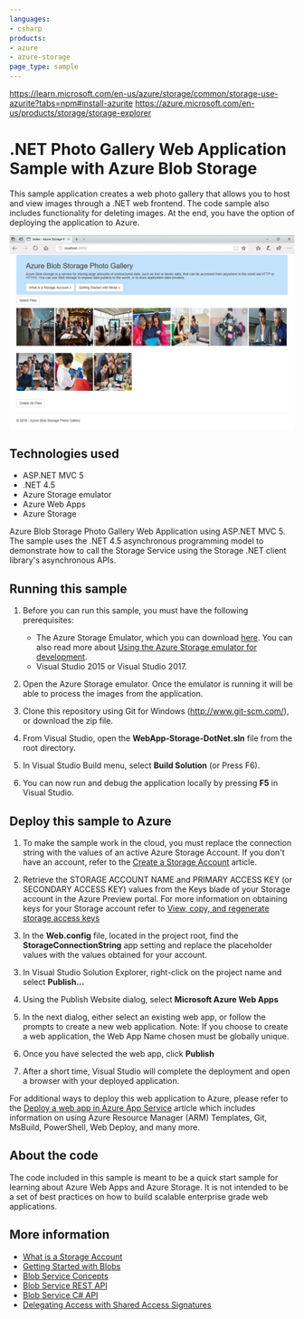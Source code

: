 ```yaml
---
languages:
- csharp
products:
- azure
- azure-storage
page_type: sample
---
```


https://learn.microsoft.com/en-us/azure/storage/common/storage-use-azurite?tabs=npm#install-azurite
https://azure.microsoft.com/en-us/products/storage/storage-explorer

# .NET Photo Gallery Web Application Sample with Azure Blob Storage

This sample application creates a web photo gallery that allows you to host and view images through a .NET web frontend. The code sample also includes functionality for deleting images. At the end, you have the option of deploying the application to Azure.

![Azure Blob Storage Photo Gallery Web Application Sample .NET](./images/photo-gallery.png)

## Technologies used
- ASP.NET MVC 5
- .NET 4.5
- Azure Storage emulator
- Azure Web Apps
- Azure Storage

Azure Blob Storage Photo Gallery Web Application using ASP.NET MVC 5. The sample uses the .NET 4.5 asynchronous programming model to demonstrate how to call the Storage Service using the Storage .NET client library's asynchronous APIs.

## Running this sample
1. Before you can run this sample, you must have the following prerequisites:
	- The Azure Storage Emulator, which you can download [here](https://go.microsoft.com/fwlink/?linkid=717179&clcid=0x409). You can also read more about [Using the Azure Storage emulator for development](https://docs.microsoft.com/en-us/azure/storage/common/storage-use-emulator).
	- Visual Studio 2015 or Visual Studio 2017.

2. Open the Azure Storage emulator. Once the emulator is running it will be able to process the images from the application.

3. Clone this repository using Git for Windows (http://www.git-scm.com/), or download the zip file.

4. From Visual Studio, open the **WebApp-Storage-DotNet.sln** file from the root directory.

5. In Visual Studio Build menu, select **Build Solution** (or Press F6).

6. You can now run and debug the application locally by pressing **F5** in Visual Studio.

## Deploy this sample to Azure

1. To make the sample work in the cloud, you must replace the connection string with the values of an active Azure Storage Account. If you don't have an account, refer to the [Create a Storage Account](https://azure.microsoft.com/en-us/documentation/articles/storage-create-storage-account/) article.

2. Retrieve the STORAGE ACCOUNT NAME and PRIMARY ACCESS KEY (or SECONDARY ACCESS KEY) values from the Keys blade of your Storage account in the Azure Preview portal. For more information on obtaining keys for your Storage account refer to [View, copy, and regenerate storage access keys](https://azure.microsoft.com/en-us/documentation/articles/storage-create-storage-account/#view-copy-and-regenerate-storage-access-keys)

2. In the **Web.config** file, located in the project root, find the **StorageConnectionString** app setting and replace the placeholder values with the values obtained for your account.

  <add key="StorageConnectionString" value="DefaultEndpointsProtocol=https;AccountName=[Enter Your Storage AccountName];AccountKey=[Enter Your Storage AccountKey]" />

3. In Visual Studio Solution Explorer, right-click on the project name and select **Publish...**

4. Using the Publish Website dialog, select **Microsoft Azure Web Apps**

5. In the next dialog, either select an existing web app, or follow the prompts to create a new web application. Note: If you choose to create a web application, the Web App Name chosen must be globally unique.

6. Once you have selected the web app, click **Publish**

7. After a short time, Visual Studio will complete the deployment and open a browser with your deployed application.

For additional ways to deploy this web application to Azure, please refer to the [Deploy a web app in Azure App Service](https://azure.microsoft.com/en-us/documentation/articles/web-sites-deploy/) article which includes information on using Azure Resource Manager (ARM) Templates, Git, MsBuild, PowerShell, Web Deploy, and many more.

## About the code
The code included in this sample is meant to be a quick start sample for learning about Azure Web Apps and Azure Storage. It is not intended to be a set of best practices on how to build scalable enterprise grade web applications.

## More information
- [What is a Storage Account](http://azure.microsoft.com/en-us/documentation/articles/storage-whatis-account/)
- [Getting Started with Blobs](http://azure.microsoft.com/en-us/documentation/articles/storage-dotnet-how-to-use-blobs/)
- [Blob Service Concepts](http://msdn.microsoft.com/en-us/library/dd179376.aspx)
- [Blob Service REST API](http://msdn.microsoft.com/en-us/library/dd135733.aspx)
- [Blob Service C# API](http://go.microsoft.com/fwlink/?LinkID=398944)
- [Delegating Access with Shared Access Signatures](http://azure.microsoft.com/en-us/documentation/articles/storage-dotnet-shared-access-signature-part-1/)
